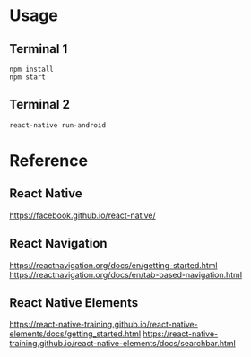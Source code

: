 # Usage

## Terminal 1
```
npm install
npm start
```

## Terminal 2
```
react-native run-android
```

# Reference

## React Native
https://facebook.github.io/react-native/

## React Navigation
https://reactnavigation.org/docs/en/getting-started.html
https://reactnavigation.org/docs/en/tab-based-navigation.html

## React Native Elements
https://react-native-training.github.io/react-native-elements/docs/getting_started.html
https://react-native-training.github.io/react-native-elements/docs/searchbar.html